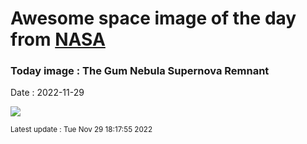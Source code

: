 
# Awesome space image of the day from [NASA](https://api.nasa.gov/)

### Today image : The Gum Nebula Supernova Remnant
Date : 2022-11-29

![](https://apod.nasa.gov/apod/image/2211/Gum_Lima_960.jpg)

<small>Latest update : Tue Nov 29 18:17:55 2022</small>
        